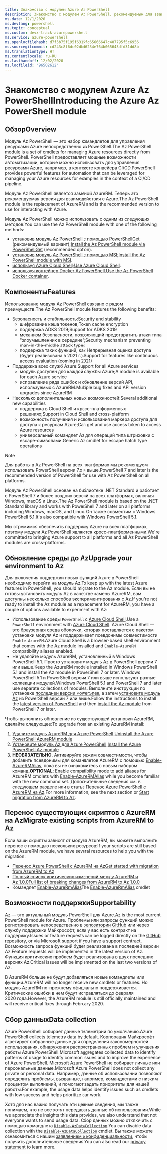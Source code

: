 ```yaml
---
title: Знакомство с модулем Azure Az PowerShell
description: Знакомство с модулем Az PowerShell, рекомендуемым для взаимодействия с Azure вместо модуля AzureRM PowerShell.
ms.date: 12/1/2020
ms.devlang: powershell
ms.topic: conceptual
ms.custom: devx-track-azurepowershell
ms.service: azure-powershell
ms.openlocfilehash: d7f5b75f195f6315fc65666647c407795f5c6956
ms.sourcegitcommit: cd243c8f6dc02dbd6234e764b065643dfd31dd8b
ms.translationtype: HT
ms.contentlocale: ru-RU
ms.lasthandoff: 12/02/2020
ms.locfileid: "96502612"
---
```

# <a name="introducing-the-azure-az-powershell-module"></a><span data-ttu-id="3b993-103">Знакомство с модулем Azure Az PowerShell</span><span class="sxs-lookup"><span data-stu-id="3b993-103">Introducing the Azure Az PowerShell module</span></span>

## <a name="overview"></a><span data-ttu-id="3b993-104">Обзор</span><span class="sxs-lookup"><span data-stu-id="3b993-104">Overview</span></span>

<span data-ttu-id="3b993-105">Модуль Az PowerShell — это набор командлетов для управления ресурсами Azure непосредственно из PowerShell.</span><span class="sxs-lookup"><span data-stu-id="3b993-105">The Az PowerShell module is a set of cmdlets for managing Azure resources directly from PowerShell.</span></span> <span data-ttu-id="3b993-106">PowerShell предоставляет мощные возможности автоматизации, которые можно использовать для управления ресурсами Azure, например, в контексте конвейера CI/CD.</span><span class="sxs-lookup"><span data-stu-id="3b993-106">PowerShell provides powerful features for automation that can be leveraged for managing your Azure resources for examples in the context of a CI/CD pipeline.</span></span>

<span data-ttu-id="3b993-107">Модуль Az PowerShell является заменой AzureRM. Теперь это рекомендуемая версия для взаимодействия с Azure.</span><span class="sxs-lookup"><span data-stu-id="3b993-107">The Az PowerShell module is the replacement of AzureRM and is the recommended version to use for interacting with Azure.</span></span>

<span data-ttu-id="3b993-108">Модуль Az PowerShell можно использовать с одним из следующих методов:</span><span class="sxs-lookup"><span data-stu-id="3b993-108">You can use the Az PowerShell module with one of the following methods:</span></span>

* <span data-ttu-id="3b993-109">[установив модуль Az PowerShell с помощью PowerShellGet](install-az-ps.md) (рекомендуемый вариант);</span><span class="sxs-lookup"><span data-stu-id="3b993-109">[Install the Az PowerShell module via PowerShellGet](install-az-ps.md) (recommended option).</span></span>
* <span data-ttu-id="3b993-110">[установив модуль Az PowerShell с помощью MSI;](install-az-ps-msi.md)</span><span class="sxs-lookup"><span data-stu-id="3b993-110">[Install the Az PowerShell module with MSI](install-az-ps-msi.md).</span></span>
* <span data-ttu-id="3b993-111">[используя Azure Cloud Shell;](/azure/cloud-shell/overview)</span><span class="sxs-lookup"><span data-stu-id="3b993-111">[Use Azure Cloud Shell](/azure/cloud-shell/overview).</span></span>
* <span data-ttu-id="3b993-112">[используя контейнер Docker Az PowerShell.](azureps-in-docker.md)</span><span class="sxs-lookup"><span data-stu-id="3b993-112">[Use the Az PowerShell Docker container](azureps-in-docker.md).</span></span>

## <a name="features"></a><span data-ttu-id="3b993-113">Компоненты</span><span class="sxs-lookup"><span data-stu-id="3b993-113">Features</span></span>

<span data-ttu-id="3b993-114">Использование модуля Az PowerShell связано с рядом преимуществ.</span><span class="sxs-lookup"><span data-stu-id="3b993-114">The Az PowerShell module features the following benefits:</span></span>

* <span data-ttu-id="3b993-115">Безопасность и стабильность:</span><span class="sxs-lookup"><span data-stu-id="3b993-115">Security and stability</span></span>
  * <span data-ttu-id="3b993-116">шифрование кэша токенов;</span><span class="sxs-lookup"><span data-stu-id="3b993-116">Token cache encryption</span></span>
  * <span data-ttu-id="3b993-117">поддержка ADKS 2019;</span><span class="sxs-lookup"><span data-stu-id="3b993-117">Support for ADKS 2019</span></span>
  * <span data-ttu-id="3b993-118">механизм безопасности, позволяющий предотвратить атаки типа "злоумышленник в середине";</span><span class="sxs-lookup"><span data-stu-id="3b993-118">Security mechanism preventing man-in-the-middle attack types</span></span>
  * <span data-ttu-id="3b993-119">поддержка таких функций, как Непрерывная оценка доступа (будет реализована в 2021 г.).</span><span class="sxs-lookup"><span data-stu-id="3b993-119">Support for features like continuous access evaluation (coming in 2021)</span></span>
* <span data-ttu-id="3b993-120">Поддержка всех служб Azure:</span><span class="sxs-lookup"><span data-stu-id="3b993-120">Support for all Azure services</span></span>
  * <span data-ttu-id="3b993-121">модуль доступен для каждой службы Azure;</span><span class="sxs-lookup"><span data-stu-id="3b993-121">A module is available for each Azure service</span></span>
  * <span data-ttu-id="3b993-122">исправление ряда ошибок и обновление версий API, используемых с AzureRM.</span><span class="sxs-lookup"><span data-stu-id="3b993-122">Multiple bug fixes and API version upgrades since AzureRM</span></span>
* <span data-ttu-id="3b993-123">Несколько дополнительных новых возможностей:</span><span class="sxs-lookup"><span data-stu-id="3b993-123">Several additional new capabilities</span></span>
  * <span data-ttu-id="3b993-124">поддержка в Cloud Shell и кросс-платформенных решениях;</span><span class="sxs-lookup"><span data-stu-id="3b993-124">Support in Cloud Shell and cross-platform</span></span>
  * <span data-ttu-id="3b993-125">возможность получения и использования маркера доступа для доступа к ресурсам Azure;</span><span class="sxs-lookup"><span data-stu-id="3b993-125">Can get and use access token to access Azure resources</span></span>
  * <span data-ttu-id="3b993-126">универсальный командлет Az для операций типа штриховки с escape-символами.</span><span class="sxs-lookup"><span data-stu-id="3b993-126">Generic Az cmdlet for escape hatch type operations</span></span>

> [!NOTE]
> <span data-ttu-id="3b993-127">Для работы в Az PowerShell на всех платформах мы рекомендуем использовать PowerShell версии 7.x и выше.</span><span class="sxs-lookup"><span data-stu-id="3b993-127">PowerShell 7 and later is the recommended version of PowerShell for use with Az PowerShell on all platforms.</span></span>

<span data-ttu-id="3b993-128">Модуль Az PowerShell основан на библиотеке .NET Standard и работает с PowerShell 7 и более поздних версий на всех платформах, включая Windows, macOS и Linux.</span><span class="sxs-lookup"><span data-stu-id="3b993-128">The Az PowerShell module is based on the .NET Standard library and works with PowerShell 7 and later on all platforms including Windows, macOS, and Linux.</span></span> <span data-ttu-id="3b993-129">Он также совместим с Windows PowerShell 5.1.</span><span class="sxs-lookup"><span data-stu-id="3b993-129">It's also compatible with Windows PowerShell 5.1.</span></span>

<span data-ttu-id="3b993-130">Мы стремимся обеспечить поддержку Azure на всех платформах, поэтому модули Az PowerShell являются кросс-платформенными.</span><span class="sxs-lookup"><span data-stu-id="3b993-130">We're committed to bringing Azure support to all platforms and all Az PowerShell modules are cross-platforms.</span></span>

## <a name="upgrade-your-environment-to-az"></a><span data-ttu-id="3b993-131">Обновление среды до Az</span><span class="sxs-lookup"><span data-stu-id="3b993-131">Upgrade your environment to Az</span></span>

<span data-ttu-id="3b993-132">Для включения поддержки новых функций Azure в PowerShell необходимо перейти на модуль Az.</span><span class="sxs-lookup"><span data-stu-id="3b993-132">To keep up with the latest Azure features in PowerShell, you should migrate to the Az module.</span></span> <span data-ttu-id="3b993-133">Если вы не готовы установить модуль Az в качестве замены AzureRM, вам доступны несколько способов экспериментирования с Az.</span><span class="sxs-lookup"><span data-stu-id="3b993-133">If you're not ready to install the Az module as a replacement for AzureRM, you have a couple of options available to experiment with Az:</span></span>

* <span data-ttu-id="3b993-134">Использование среды `PowerShell` с [Azure Cloud Shell](/azure/cloud-shell/overview).</span><span class="sxs-lookup"><span data-stu-id="3b993-134">Use a `PowerShell` environment with [Azure Cloud Shell](/azure/cloud-shell/overview).</span></span> <span data-ttu-id="3b993-135">Azure Cloud Shell — это браузерная среда оболочки, которая поставляется с пакетом установки модуля Az и поддерживает псевдонимы совместимости `Enable-AzureRM`.</span><span class="sxs-lookup"><span data-stu-id="3b993-135">Azure Cloud Shell is a browser-based shell environment that comes with the Az module installed and `Enable-AzureRM` compatibility aliases enabled.</span></span>
* <span data-ttu-id="3b993-136">Не удаляйте модуль AzureRM, установленный в Windows PowerShell 5.1. Просто установите модуль Az в PowerShell версии 7 или выше.</span><span class="sxs-lookup"><span data-stu-id="3b993-136">Keep the AzureRM module installed in Windows PowerShell 5.1 and install the Az module in PowerShell 7 or later.</span></span> <span data-ttu-id="3b993-137">Windows PowerShell 5.1 и PowerShell версии 7 или выше используют разные коллекции модулей.</span><span class="sxs-lookup"><span data-stu-id="3b993-137">Windows PowerShell 5.1 and PowerShell 7 and later use separate collections of modules.</span></span> <span data-ttu-id="3b993-138">Выполните инструкции по установке [последней версии PowerShell](/powershell/scripting/install/installing-powershell), а затем [установите модуль Az](install-az-ps.md) из PowerShell версии 7 или выше.</span><span class="sxs-lookup"><span data-stu-id="3b993-138">Follow the instructions to install the [latest version of PowerShell](/powershell/scripting/install/installing-powershell) and then [install the Az module](install-az-ps.md) from PowerShell 7 or later.</span></span>

<span data-ttu-id="3b993-139">Чтобы выполнить обновление из существующей установки AzureRM, сделайте следующее:</span><span class="sxs-lookup"><span data-stu-id="3b993-139">To upgrade from an existing AzureRM install:</span></span>

1. <span data-ttu-id="3b993-140">[Удалите модуль AzureRM для Azure PowerShell](/powershell/azure/uninstall-az-ps#uninstall-the-azurerm-module).</span><span class="sxs-lookup"><span data-stu-id="3b993-140">[Uninstall the Azure PowerShell AzureRM module](/powershell/azure/uninstall-az-ps#uninstall-the-azurerm-module)</span></span>
1. <span data-ttu-id="3b993-141">[Установите модуль Az для Azure PowerShell](install-az-ps.md).</span><span class="sxs-lookup"><span data-stu-id="3b993-141">[Install the Azure PowerShell Az module](install-az-ps.md)</span></span>
1. <span data-ttu-id="3b993-142">**НЕОБЯЗАТЕЛЬНО**. Активируйте режим совместимости, чтобы добавить псевдонимы для командлетов AzureRM с помощью [Enable-AzureRMAlias](/powershell/module/az.accounts/enable-azurermalias), пока вы не ознакомитесь с новым набором команд.</span><span class="sxs-lookup"><span data-stu-id="3b993-142">**OPTIONAL**: Enable compatibility mode to add aliases for AzureRM cmdlets with [Enable-AzureRMAlias](/powershell/module/az.accounts/enable-azurermalias) while you become familiar with the new command set.</span></span> <span data-ttu-id="3b993-143">Дополнительные сведения см. в следующем разделе или в статье [Перенос Azure PowerShell с AzureRM на Az](migrate-from-azurerm-to-az.md).</span><span class="sxs-lookup"><span data-stu-id="3b993-143">For more information, see the next section or [Start migration from AzureRM to Az](migrate-from-azurerm-to-az.md).</span></span>

## <a name="migrate-existing-scripts-from-azurerm-to-az"></a><span data-ttu-id="3b993-144">Перенос существующих скриптов с AzureRM на Az</span><span class="sxs-lookup"><span data-stu-id="3b993-144">Migrate existing scripts from AzureRM to Az</span></span>

<span data-ttu-id="3b993-145">Если ваши скрипты зависят от модуля AzureRM, вы можете выполнить перенос с помощью нескольких ресурсов:</span><span class="sxs-lookup"><span data-stu-id="3b993-145">If your scripts are still based on the AzureRM module, we have several resources to help you with the migration:</span></span>

* [<span data-ttu-id="3b993-146">Перенос Azure PowerShell с AzureRM на Az</span><span class="sxs-lookup"><span data-stu-id="3b993-146">Get started with migration from AzureRM to Az</span></span>](migrate-from-azurerm-to-az.md)
* [<span data-ttu-id="3b993-147">Полный список критических изменений между AzureRM и Az 1.0.0</span><span class="sxs-lookup"><span data-stu-id="3b993-147">Full list of breaking changes from AzureRM to Az 1.0.0</span></span>](migrate-az-1.0.0.md)
* <span data-ttu-id="3b993-148">Командлет [Enable-AzureRmAlias](/powershell/module/az.accounts/enable-azurermalias)</span><span class="sxs-lookup"><span data-stu-id="3b993-148">The [Enable-AzureRmAlias](/powershell/module/az.accounts/enable-azurermalias) cmdlet</span></span>

## <a name="supportability"></a><span data-ttu-id="3b993-149">Возможности поддержки</span><span class="sxs-lookup"><span data-stu-id="3b993-149">Supportability</span></span>

<span data-ttu-id="3b993-150">Az — это актуальный модуль PowerShell для Azure.</span><span class="sxs-lookup"><span data-stu-id="3b993-150">Az is the most current PowerShell module for Azure.</span></span> <span data-ttu-id="3b993-151">Проблемы или запросы функций можно регистрировать непосредственно в [репозитории GitHub](https://github.com/Azure/azure-powershell) или через службу поддержки Майкрософт, если у вас есть контракт на поддержку.</span><span class="sxs-lookup"><span data-stu-id="3b993-151">Issues or feature requests can be logged directly on the [GitHub repository](https://github.com/Azure/azure-powershell), or via Microsoft support if you have a support contract.</span></span> <span data-ttu-id="3b993-152">Возможность запроса функций будет реализована в последней версии Az.</span><span class="sxs-lookup"><span data-stu-id="3b993-152">Feature requests will be implemented in the latest version of Az.</span></span> <span data-ttu-id="3b993-153">Функция критических проблем будет реализована в двух последних версиях Az.</span><span class="sxs-lookup"><span data-stu-id="3b993-153">Critical issues will be implemented on the last two versions of Az.</span></span>

<span data-ttu-id="3b993-154">В AzureRM больше не будут добавляться новые командлеты или функции.</span><span class="sxs-lookup"><span data-stu-id="3b993-154">AzureRM will no longer receive new cmdlets or features.</span></span> <span data-ttu-id="3b993-155">Но модуль AzureRM по-прежнему официально поддерживается. Критические ошибки в нем будут исправляться до февраля 2020 года.</span><span class="sxs-lookup"><span data-stu-id="3b993-155">However, the AzureRM module is still officially maintained and will receive critical fixes through February 2020.</span></span>

## <a name="data-collection"></a><span data-ttu-id="3b993-156">Сбор данных</span><span class="sxs-lookup"><span data-stu-id="3b993-156">Data collection</span></span>

<span data-ttu-id="3b993-157">Azure PowerShell собирает данные телеметрии по умолчанию.</span><span class="sxs-lookup"><span data-stu-id="3b993-157">Azure PowerShell collects telemetry data by default.</span></span> <span data-ttu-id="3b993-158">Корпорация Майкрософт агрегирует собранные данные для определения закономерностей использования, обнаружения распространенных проблем и улучшения работы Azure PowerShell.</span><span class="sxs-lookup"><span data-stu-id="3b993-158">Microsoft aggregates collected data to identify patterns of usage to identify common issues and to improve the experience of Azure PowerShell.</span></span>
<span data-ttu-id="3b993-159">Microsoft Azure PowerShell не собирает личные или персональные данные.</span><span class="sxs-lookup"><span data-stu-id="3b993-159">Microsoft Azure PowerShell does not collect any private or personal data.</span></span> <span data-ttu-id="3b993-160">Например, данные об использовании позволяют определить проблемы, вызванные, например, командлетами с низким процентом выполнений, и помогают задать приоритеты для нашей работы.</span><span class="sxs-lookup"><span data-stu-id="3b993-160">For example, the usage data helps identify issues such as cmdlets with low success and helps prioritize our work.</span></span>

<span data-ttu-id="3b993-161">Хотя для нас важно получать эти ценные сведения, мы также понимаем, что не все хотят передавать данные об использовании.</span><span class="sxs-lookup"><span data-stu-id="3b993-161">While we appreciate the insights this data provides, we also understand that not everyone wants to send usage data.</span></span> <span data-ttu-id="3b993-162">Сбор данных можно отключить с помощью командлета [`Disable-AzDataCollection`](/powershell/module/az.accounts/disable-azdatacollection).</span><span class="sxs-lookup"><span data-stu-id="3b993-162">You can disable data collection with the [`Disable-AzDataCollection`](/powershell/module/az.accounts/disable-azdatacollection) cmdlet.</span></span> <span data-ttu-id="3b993-163">Вы также можете ознакомиться с нашим [заявлением о конфиденциальности](https://privacy.microsoft.com/privacystatement), чтобы получить дополнительные сведения.</span><span class="sxs-lookup"><span data-stu-id="3b993-163">You can also read our [privacy statement](https://privacy.microsoft.com/privacystatement) to learn more.</span></span>
